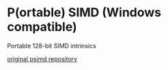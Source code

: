 # P(ortable) SIMD (Windows compatible)
Portable 128-bit SIMD intrinsics

[original psimd repository](https://github.com/Maratyszcza/psimd)
